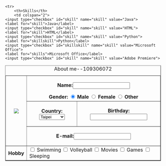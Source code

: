 <!DOCTYPE html>
<html>
<head>
	<title>109306072_HW</title>
</head>
<body>

<table border="1">
	<caption>About me--109306072</caption>
	<thead>
	<tr>
		<th rowspan="3">
			<img src="https://tse1.mm.bing.net/th?id=OIP.ukEMhfmOMDC31FklhU0wjgHaH7&pid=Api&P=0&w=300&h=300">
		</th>
		<th colspan="2"><p>Name:<input type="text" name="name"></p>
			Gender:
			<input type="radio" id="gender" name="gender" value="Male" checked>
			<label for="gender">Male</label>	
			<input type="radio" id="gender" name="gender" value="Female">
			<label for="gender">Female</label>
			<input type="radio" id="gender" name="gender" value="Other">
			<label for="gender">Other</label>
		</th>
	</tr>
	<tr>
		<th><label for="country">Country:</label>
			<select name="Rate" id="Rate">
		<option value="Taipei">Taipei</option>
		<option value="Tainan">Tainan</option>
		<option value="kaohsiung">kaohsiung</option>
			</select>
		</th>
		<th><p>Birthday:<input type="text" name="name"></p>
		</th>
	</tr>
	<tr>
		<th colspan="2" ><p>E-mail:<input type="text" name="name"></p>
		</th>
	</tr>			
	</thead>
<tbody>
	<tr>
		<th>Hobby</th>
		<td colspan="2">
	<input type="checkbox" id="exercises" name="exercises" value="Swimming">
	<label for="exercises">Swimming</label>	
	<input type="checkbox" id="exercises" name="exercises" value="Volleyball">
	<label for="exercises">Volleyball</label>
	<input type="checkbox" id="exercises" name="exercises" value="Movies">
	<label for="exercises">Movies</label>
	<input type="checkbox" id="exercises" name="exercises" value="Games">
	<label for="exercises">Games</label>
	<input type="checkbox" id="exercises" name="exercises" value="Sleeping">
	<label for="exercises">Sleeping</label>
		</td>
	</tr>

	<tr>
		<th>Skills</th>
		<td colspan="2">
	<input type="checkbox" id="skill" name="skill" value="Java">
	<label for="skill">Java</label>	
	<input type="checkbox" id="skill" name="skill" value="HTML">
	<label for="skill">HTML</label>
	<input type="checkbox" id="skill" name="skill" value="Python">
	<label for="skillskill">Python</label>
	<input type="checkbox" id="skillskill" name="skill" value="Microsoft Office">
	<label for="skills">Microsoft Office</label>
	<input type="checkbox" id="skill" name="skill" value="Adobe Premiere">
